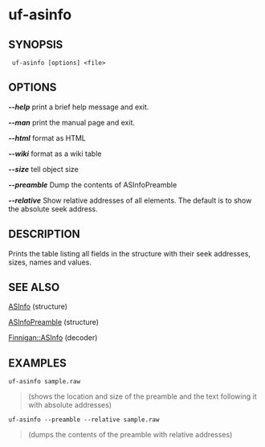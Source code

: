 # uf-asinfo #

## SYNOPSIS ##

```
 uf-asinfo [options] <file>
```

## OPTIONS ##

_**--help**_ print a brief help message and exit.

_**--man**_ print the manual page and exit.

_**--html**_ format as HTML

_**--wiki**_ format as a wiki table

_**--size**_ tell object size

_**--preamble**_ Dump the contents of ASInfoPreamble

_**--relative**_ Show relative addresses of all elements. The default is to show the absolute seek address.


## DESCRIPTION ##

Prints the table listing all fields in the structure with their seek addresses, sizes, names and values.


## SEE ALSO ##

[ASInfo](ASInfo.md) (structure)

[ASInfoPreamble](ASInfoPreamble.md) (structure)

[Finnigan::ASInfo](FinniganASInfo.md) (decoder)


## EXAMPLES ##


`uf-asinfo sample.raw`

> (shows the location and size of the preamble and the text following it
> with absolute addresses)

`uf-asinfo --preamble --relative sample.raw`

> (dumps the contents of the preamble with relative addresses)